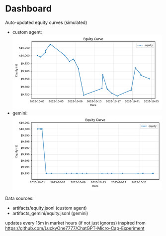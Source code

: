 # Dashboard

Auto-updated equity curves (simulated)

- custom agent: ![Equity Curve](artifacts/equity.png?v=ef15681)
- gemini: ![Equity Curve (Gemini)](artifacts_gemini/equity.png?v=ef15681)

Data sources:
- artifacts/equity.jsonl (custom agent)
- artifacts_gemini/equity.jsonl (gemini)

updates every 15m in market hours (if not just ignores)
inspired from https://github.com/LuckyOne7777/ChatGPT-Micro-Cap-Experiment